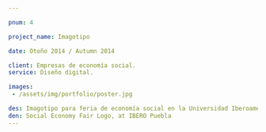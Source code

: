 ```yaml
---

pnum: 4

project_name: Imagotipo

date: Otoño 2014 / Autumn 2014

client: Empresas de economía social.
service: Diseño digital.

images:
 - /assets/img/portfolio/poster.jpg

des: Imagotipo para feria de economía social en la Universidad Iberoamericana de Puebla.
den: Social Economy Fair Logo, at IBERO Puebla
---
```

